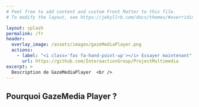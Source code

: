 ```yaml
---
# Feel free to add content and custom Front Matter to this file.
# To modify the layout, see https://jekyllrb.com/docs/themes/#overriding-theme-defaults

layout: splash
permalink: /fr
header:
  overlay_image: /assets/images/gazeMediaPlayer.png
  actions:
    - label: "<i class='fas fa-hand-point-up'></i> Essayer maintenant"
      url: https://github.com/InteraactionGroup/ProjectMultimedia
excerpt: >
  Description de GazeMediaPlayer  <br />
---
```


## Pourquoi GazeMedia Player ?

